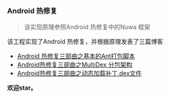 ### Android 热修复

> 该实现原理参照Android 热修复中的Nuwa 框架


该工程实现了Android 热修复，并根据原理发表了三篇博客

- [Android 热修复三部曲之基本的Ant打包脚本](http://blog.csdn.net/lisdye2/article/details/52049857)
- [Android热修复三部曲之MultiDex 分包架构](http://blog.csdn.net/lisdye2/article/details/52094693)
- [Android热修复三部曲之动态加载补丁.dex文件](http://blog.csdn.net/lisdye2/article/details/52119602)


**欢迎star。**
